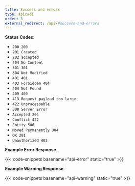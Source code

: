 ```yaml
---
title: Success and errors
type: apicode
order: 3
external_redirect: /api/#success-and-errors
---
```

**Status Codes**:

* `200 200`
* `201 Created`
* `202 accepted`
* `204 No Content`
* `301 301`
* `304 Not Modified`
* `401 401`
* `403 Forbidden 404`
* `404 Not Found`
* `409 409`
* `413 Request payload too large`
* `422 Unprocessable`
* `500 Server Error`
* `Accepted 204`
* `Conflict 422`
* `Entity 500`
* `Moved Permanently 304`
* `OK 201`
* `Unauthorized 403`

**Example Error Response**

{{< code-snippets basename="api-error" static="true" >}}

**Example Warning Response**:

{{< code-snippets basename="api-warning" static="true" >}}